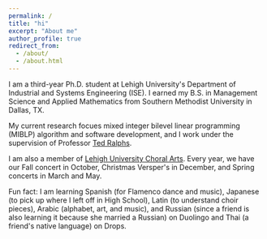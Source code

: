 ```yaml
---
permalink: /
title: "hi"
excerpt: "About me"
author_profile: true
redirect_from: 
  - /about/
  - /about.html
---
```


I am a third-year Ph.D. student at Lehigh University's Department of Industrial and Systems Engineering (ISE). I earned my B.S. in Management Science and Applied Mathematics from Southern Methodist University in Dallas, TX. 

My current research focues mixed integer bilevel linear programming (MIBLP) algorithm and software development, and I work under the supervision of Professor [Ted Ralphs](https://coral.ise.lehigh.edu/~ted/).

I am also a member of [Lehigh University Choral Arts](https://choralarts.lehigh.edu/). Every year, we have our Fall concert in October, Christmas Versper's in December, and Spring concerts in March and May. 

Fun fact: I am learning Spanish (for Flamenco dance and music), Japanese (to pick up where I left off in High School), Latin (to understand choir pieces), Arabic (alphabet, art, and music), and Russian (since a friend is also learning it because she married a Russian) on Duolingo and Thai (a friend's native language) on Drops.